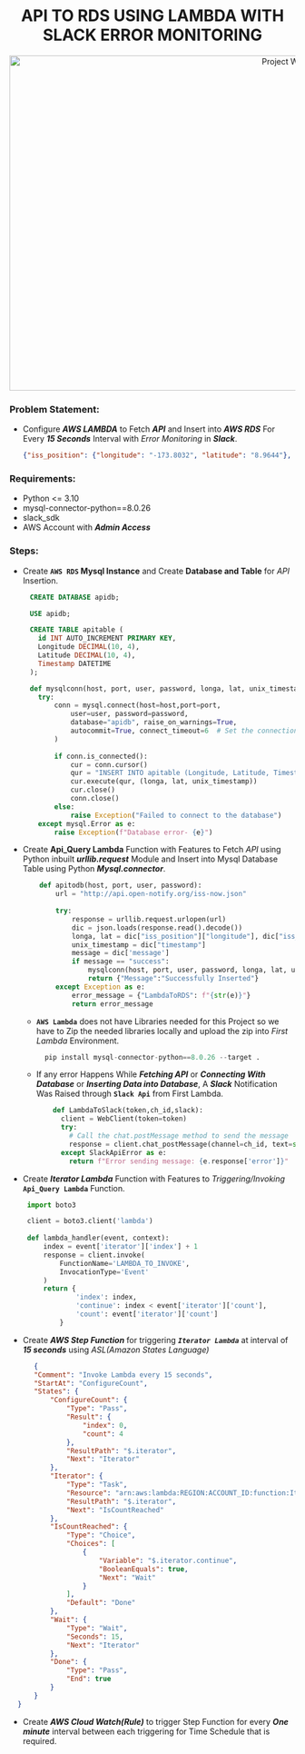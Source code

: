 <h1 align="center">API TO RDS USING LAMBDA WITH SLACK ERROR MONITORING </h1>

<p align="center">
  <img src="https://github.com/pnraj/Projects/assets/29162796/fe89c91f-a1ab-46e9-b589-4e9ef1bafa5a" alt="Project WorkFlow" width="990" height="590">
</p>

### Problem Statement:
- Configure _**AWS LAMBDA**_ to Fetch _**API**_ and Insert into _**AWS RDS**_  For Every _**15 Seconds**_ Interval with _Error Monitoring_ in _**Slack**_.

  ```json
  {"iss_position": {"longitude": "-173.8032", "latitude": "8.9644"}, "message": "success", "timestamp": 1688462894}

  ```


 ### Requirements:
 - Python <= 3.10
 - mysql-connector-python==8.0.26
 - slack_sdk
 - AWS Account with _**Admin Access**_


 ### Steps:

 - Create **`AWS RDS` Mysql Instance** and Create **Database and Table** for _API_ Insertion.
 ```sql
      CREATE DATABASE apidb;

      USE apidb;

      CREATE TABLE apitable (
        id INT AUTO_INCREMENT PRIMARY KEY,
        Longitude DECIMAL(10, 4),
        Latitude DECIMAL(10, 4),
        Timestamp DATETIME
      );
  ```
 
 ```py
      def mysqlconn(host, port, user, password, longa, lat, unix_timestamp):
        try:
            conn = mysql.connect(host=host,port=port,
                user=user, password=password,
                database="apidb", raise_on_warnings=True,
                autocommit=True, connect_timeout=6  # Set the connection timeout to 6 seconds
            )
            
            if conn.is_connected():
                cur = conn.cursor()
                qur = "INSERT INTO apitable (Longitude, Latitude, Timestamp) VALUES (%s, %s, FROM_UNIXTIME(%s))"
                cur.execute(qur, (longa, lat, unix_timestamp))
                cur.close()
                conn.close()
            else:
                raise Exception("Failed to connect to the database")
        except mysql.Error as e:
            raise Exception(f"Database error- {e}")
```
 
 - Create **Api_Query Lambda** Function with Features to Fetch _API_ using Python inbuilt _**urllib.request**_ Module and Insert into Mysql Database Table using Python _**Mysql.connector**_.
      ```py
          def apitodb(host, port, user, password):
              url = "http://api.open-notify.org/iss-now.json"
              
              try:
                  response = urllib.request.urlopen(url)
                  dic = json.loads(response.read().decode())
                  longa, lat = dic["iss_position"]["longitude"], dic["iss_position"]["latitude"]
                  unix_timestamp = dic["timestamp"]
                  message = dic['message']
                  if message == "success":
                      mysqlconn(host, port, user, password, longa, lat, unix_timestamp)
                      return {"Message":"Successfully Inserted"}
              except Exception as e:
                  error_message = {"LambdaToRDS": f"{str(e)}"}
                  return error_message
      ```
    
    - **`AWS Lambda`** does not have Libraries needed for this Project so we have to Zip the needed libraries locally and upload the zip into _First Lambda_ Environment.
      ```py
        pip install mysql-connector-python==8.0.26 --target .
      ```
    
    - If any error Happens While _**Fetching API**_ or _**Connecting With Database**_ or _**Inserting Data into Database**_, A _**Slack**_ Notification Was Raised through __`Slack Api`__ from First Lambda.
      ```py
          def LambdaToSlack(token,ch_id,slack):
            client = WebClient(token=token)
            try:
              # Call the chat.postMessage method to send the message
              response = client.chat_postMessage(channel=ch_id, text=str(slack))
            except SlackApiError as e:
              return f"Error sending message: {e.response['error']}"

 - Create _**Iterator Lambda**_ Function with Features to _Triggering/Invoking_ **`Api_Query Lambda`** Function.
   ```py
    import boto3

    client = boto3.client('lambda')
    
    def lambda_handler(event, context):
        index = event['iterator']['index'] + 1
        response = client.invoke(
            FunctionName='LAMBDA_TO_INVOKE',
            InvocationType='Event'
        )
        return {
                'index': index,
                'continue': index < event['iterator']['count'],
                'count': event['iterator']['count']
            }
   
   ```

 - Create _**AWS Step Function**_ for triggering _**`Iterator Lambda`**_ at interval of _**15 seconds**_ using _ASL(Amazon States Language)_

  ```json
        {
        "Comment": "Invoke Lambda every 15 seconds",
        "StartAt": "ConfigureCount",
        "States": {
            "ConfigureCount": {
                "Type": "Pass",
                "Result": {
                    "index": 0,
                    "count": 4
                },
                "ResultPath": "$.iterator",
                "Next": "Iterator"
            },
            "Iterator": {
                "Type": "Task",
                "Resource": "arn:aws:lambda:REGION:ACCOUNT_ID:function:Iterator",
                "ResultPath": "$.iterator",
                "Next": "IsCountReached"
            },
            "IsCountReached": {
                "Type": "Choice",
                "Choices": [
                    {
                        "Variable": "$.iterator.continue",
                        "BooleanEquals": true,
                        "Next": "Wait"
                    }
                ],
                "Default": "Done"
            },
            "Wait": {
                "Type": "Wait",
                "Seconds": 15,
                "Next": "Iterator"
            },
            "Done": {
                "Type": "Pass",
                "End": true
            }
        }
    }
  ```
  
 - Create _**AWS Cloud Watch(Rule)**_ to trigger Step Function for every _**One minute**_ interval between each triggering for Time Schedule that is required.


 

